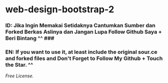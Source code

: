 # web-design-bootstrap-2


### ID: Jika Ingin Memakai Setidaknya Cantumkan Sumber dan Forked Berkas Aslinya dan Jangan Lupa Follow Github Saya + Beri Bintang ^^ ### <br>
### EN: If you want to use it, at least include the original sour.ce and forked files and Don't Forget to Follow My Github + Touch the Star. ^^ ###

*Free License.*
